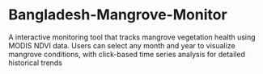 # Bangladesh-Mangrove-Monitor
A interactive monitoring tool that tracks mangrove vegetation health using MODIS NDVI data. Users can select any month and year to visualize mangrove conditions, with click-based time series analysis for detailed historical trends
